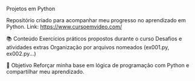 Projetos em Python

Repositório criado para acompanhar meu progresso no aprendizado em Python. 
Link: https://www.cursoemvideo.com/

📚 Conteúdo
Exercícios práticos propostos durante o curso
Desafios e atividades extras
Organização por arquivos nomeados (ex001.py, ex002.py...)

🚀 Objetivo
Reforçar minha base em lógica de programação com Python e compartilhar meu aprendizado.

